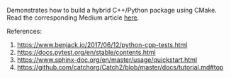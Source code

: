 Demonstrates how to build a hybrid C++/Python package using CMake. Read the corresponding Medium article [here]().

References:
1. https://www.benjack.io/2017/06/12/python-cpp-tests.html
2. https://docs.pytest.org/en/stable/contents.html
3. https://www.sphinx-doc.org/en/master/usage/quickstart.html
4. https://github.com/catchorg/Catch2/blob/master/docs/tutorial.md#top
